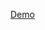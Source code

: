 [Demo](https://db6bd099bcdb6bd099bc.github.io/demos/HTML%20и%20CSS%2C%20уровень%201/4.%20Доступность%20и%20формы/1.Доступность.%20Преимущества%20кнопок/2203.html)
